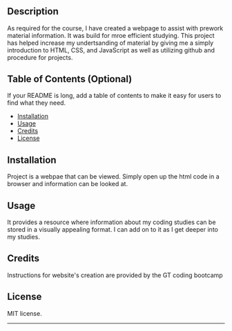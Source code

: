 # <prework-study-guide>

## Description

As required for the course, I have created a webpage to assist with prework material information.
It was build for mroe efficient studying. This project has helped increase my undertsanding of material by
giving me a simply introduction to HTML, CSS, and JavaScript as well as utilizing github and procedure for projects.


## Table of Contents (Optional)

If your README is long, add a table of contents to make it easy for users to find what they need.

- [Installation](#installation)
- [Usage](#usage)
- [Credits](#credits)
- [License](#license)

## Installation

Project is a webpae that can be viewed. Simply open up the html code in a browser and information can be looked at.

## Usage

It provides a resource where information about my coding studies can be stored in a visually appealing format.
I can add on to it as I get deeper into my studies.

## Credits

Instructions for website's creation are provided by the GT coding bootcamp

## License

MIT license. 

---
